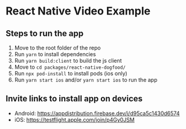 # React Native Video Example

## Steps to run the app

1. Move to the root folder of the repo
2. Run `yarn` to install dependencies
3. Run `yarn build:client` to build the js client
4. Move to `cd packages/react-native-dogfood/`
5. Run `npx pod-install` to install pods (ios only)
6. Run `yarn start ios` and/or `yarn start ios` to run the app

## Invite links to install app on devices

- Android: <https://appdistribution.firebase.dev/i/d95ca5c1430d6574>
- iOS: <https://testflight.apple.com/join/p4Gy0JSM>
